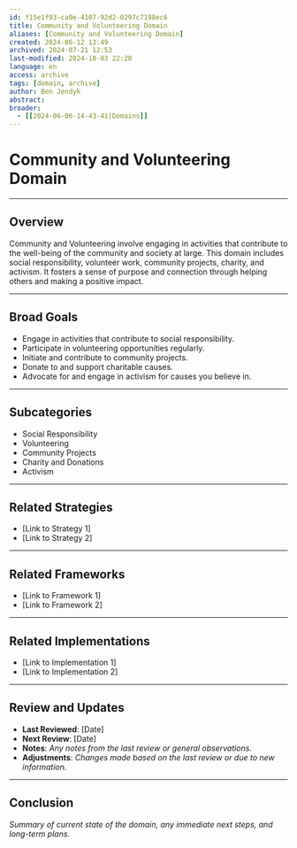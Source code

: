 ```yaml
---
id: f15e1f93-ca0e-4107-92d2-0297c7198ec6
title: Community and Volunteering Domain
aliases: [Community and Volunteering Domain]
created: 2024-06-12 13:49
archived: 2024-07-21 12:53
last-modified: 2024-10-03 22:20
language: en
access: archive
tags: [domain, archive]
author: Ben Jendyk
abstract:
broader:
  - [[2024-06-06-14-43-41|Domains]]
---
```


# Community and Volunteering Domain

--- 

## Overview

Community and Volunteering involve engaging in activities that contribute to the well-being of the community and society at large. This domain includes social responsibility, volunteer work, community projects, charity, and activism. It fosters a sense of purpose and connection through helping others and making a positive impact.

--- 

## Broad Goals

- Engage in activities that contribute to social responsibility.
- Participate in volunteering opportunities regularly.
- Initiate and contribute to community projects.
- Donate to and support charitable causes.
- Advocate for and engage in activism for causes you believe in.

--- 

## Subcategories

 - Social Responsibility
 - Volunteering
 - Community Projects
 - Charity and Donations
 - Activism

--- 

## Related Strategies

- [Link to Strategy 1]
- [Link to Strategy 2]

--- 

## Related Frameworks

- [Link to Framework 1]
- [Link to Framework 2]

--- 

## Related Implementations

- [Link to Implementation 1]
- [Link to Implementation 2]

---

## Review and Updates

- **Last Reviewed**: [Date] 
- **Next Review**: [Date] 
- **Notes**: *Any notes from the last review or general observations.* 
- **Adjustments**: *Changes made based on the last review or due to new information.*

--- 

## Conclusion

*Summary of current state of the domain, any immediate next steps, and long-term plans.*
